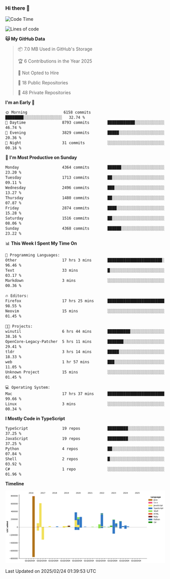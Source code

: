 ### Hi there 👋

<!--
**Clumsy-Coder/Clumsy-Coder** is a ✨ _special_ ✨ repository because its `README.md` (this file) appears on your GitHub profile.

Here are some ideas to get you started:

- 🔭 I’m currently working on ...
- 🌱 I’m currently learning ...
- 👯 I’m looking to collaborate on ...
- 🤔 I’m looking for help with ...
- 💬 Ask me about ...
- 📫 How to reach me: ...
- 😄 Pronouns: ...
- ⚡ Fun fact: ...
-->

<!-- anmol098/waka-readme-stats -->
<!--START_SECTION:waka-->
![Code Time](http://img.shields.io/badge/Code%20Time-1%2C172%20hrs%2016%20mins-blue)

![Lines of code](https://img.shields.io/badge/From%20Hello%20World%20I%27ve%20Written-3.5%20million%20lines%20of%20code-blue)

**🐱 My GitHub Data** 

> 📦 7.0 MB Used in GitHub's Storage 
 > 
> 🏆 6 Contributions in the Year 2025
 > 
> 🚫 Not Opted to Hire
 > 
> 📜 18 Public Repositories 
 > 
> 🔑 48 Private Repositories 
 > 
**I'm an Early 🐤** 

```text
🌞 Morning                6158 commits        ████████░░░░░░░░░░░░░░░░░   32.74 % 
🌆 Daytime                8793 commits        ████████████░░░░░░░░░░░░░   46.74 % 
🌃 Evening                3829 commits        █████░░░░░░░░░░░░░░░░░░░░   20.36 % 
🌙 Night                  31 commits          ░░░░░░░░░░░░░░░░░░░░░░░░░   00.16 % 
```
📅 **I'm Most Productive on Sunday** 

```text
Monday                   4364 commits        ██████░░░░░░░░░░░░░░░░░░░   23.20 % 
Tuesday                  1713 commits        ██░░░░░░░░░░░░░░░░░░░░░░░   09.11 % 
Wednesday                2496 commits        ███░░░░░░░░░░░░░░░░░░░░░░   13.27 % 
Thursday                 1480 commits        ██░░░░░░░░░░░░░░░░░░░░░░░   07.87 % 
Friday                   2874 commits        ████░░░░░░░░░░░░░░░░░░░░░   15.28 % 
Saturday                 1516 commits        ██░░░░░░░░░░░░░░░░░░░░░░░   08.06 % 
Sunday                   4368 commits        ██████░░░░░░░░░░░░░░░░░░░   23.22 % 
```


📊 **This Week I Spent My Time On** 

```text
💬 Programming Languages: 
Other                    17 hrs 3 mins       ████████████████████████░   96.46 % 
Text                     33 mins             █░░░░░░░░░░░░░░░░░░░░░░░░   03.17 % 
Markdown                 3 mins              ░░░░░░░░░░░░░░░░░░░░░░░░░   00.36 % 

🔥 Editors: 
Firefox                  17 hrs 25 mins      █████████████████████████   98.55 % 
Neovim                   15 mins             ░░░░░░░░░░░░░░░░░░░░░░░░░   01.45 % 

🐱‍💻 Projects: 
winutil                  6 hrs 44 mins       ██████████░░░░░░░░░░░░░░░   38.16 % 
OpenCore-Legacy-Patcher  5 hrs 11 mins       ███████░░░░░░░░░░░░░░░░░░   29.41 % 
tldr                     3 hrs 14 mins       █████░░░░░░░░░░░░░░░░░░░░   18.33 % 
web                      1 hr 57 mins        ███░░░░░░░░░░░░░░░░░░░░░░   11.05 % 
Unknown Project          15 mins             ░░░░░░░░░░░░░░░░░░░░░░░░░   01.45 % 

💻 Operating System: 
Mac                      17 hrs 37 mins      █████████████████████████   99.66 % 
Linux                    3 mins              ░░░░░░░░░░░░░░░░░░░░░░░░░   00.34 % 
```

**I Mostly Code in TypeScript** 

```text
TypeScript               19 repos            █████████░░░░░░░░░░░░░░░░   37.25 % 
JavaScript               19 repos            █████████░░░░░░░░░░░░░░░░   37.25 % 
Python                   4 repos             ██░░░░░░░░░░░░░░░░░░░░░░░   07.84 % 
Shell                    2 repos             █░░░░░░░░░░░░░░░░░░░░░░░░   03.92 % 
C#                       1 repo              ░░░░░░░░░░░░░░░░░░░░░░░░░   01.96 % 
```



**Timeline**

![Lines of Code chart](https://raw.githubusercontent.com/Clumsy-Coder/Clumsy-Coder/main/assets/bar_graph.png)


 Last Updated on 2025/02/24 01:39:53 UTC
<!--END_SECTION:waka-->
